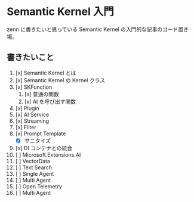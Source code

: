 ﻿# Semantic Kernel 入門

zenn に書きたいと思っている Semantic Kernel の入門的な記事のコード置き場。

## 書きたいこと

1. [x] Semantic Kernel とは
2. [x] Semantic Kernel の Kernel クラス
3. [x] SKFunction
	1. [x] 普通の関数
	1. [x] AI を呼び出す関数
4. [x] Plugin
5. [x] AI Service
6. [x] Streaming
7. [x] Filter
8. [x] Prompt Template
	- [x] サニタイズ
9. [x] DI コンテナとの統合
10. [ ] Microsoft.Extensions.AI
11. [ ] VectorData
12. [ ] Text Search
13. [ ] Single Agent
14. [ ] Multi Agent
15. [ ] Open Telemetry
16. [ ] Multi Agent
